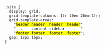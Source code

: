 <pre><code class="language-css" data-no-escape>.site {
  display: grid;
  grid-template-columns: 1fr 40em 20em 1fr;
  grid-template-areas:
    "<mark class="alt">header header  header  header</mark>"
    "  .    content sidebar    .  "
    "<mark>footer footer  footer  footer</mark>";
  gap: 12px 16px;
}</code></pre>
